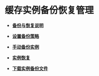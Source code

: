 # 缓存实例备份恢复管理<a name="ZH-CN_TOPIC_0148195230"></a>

-   **[备份与恢复说明](备份与恢复说明.md)**  

-   **[设置备份策略](设置备份策略.md)**  

-   **[手动备份实例](手动备份实例.md)**  

-   **[实例恢复](实例恢复.md)**  

-   **[下载实例备份文件](下载实例备份文件.md)**  


